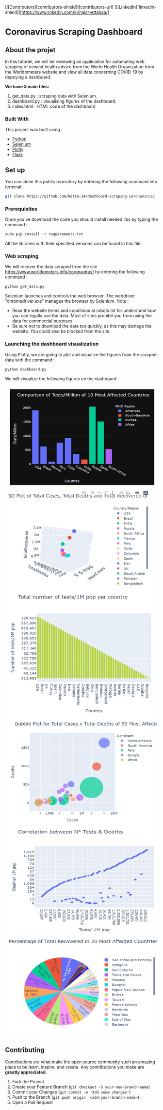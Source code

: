 [![Contributors][contributors-shield]][contributors-url]
[![LinkedIn][linkedin-shield]][https://www.linkedin.com/in/hajar-ettabaa/]


# Coronavirus Scraping Dashboard
## About the projet
In this tutoriel, we will be reviewing an application for automating  web scraping of newest health advice from the World Health Organization from the Worldometers website
and view all data concerning COVID-19 by depoying a dashboard.

**We have 3 main files:**
  1. get_data.py : scraping data with Selenium.
  2. dashboard.py : visualising figures of the dashboard.
  3. index.html : HTML code of the dashboard
### Built With

This project was built using :
* [Python](https://www.python.org/)
* [Selenium](https://www.selenium.dev/)
* [Plotly](https://plotly.com)
* [Flask](https://flask.palletsprojects.com/en/1.1.x/)
  
## Set up
You can clone this public repository by entering the following command into terminal :
```sh
git clone https://github.com/hetta-14/dashboard-scraping-coronavirus/
```
### Prerequisites 
Once you've download the code you should install needed libs by typing the command :
```python
sudo pip install -r requirements.txt
```
All the libraries with their specified versions can be found in this file.
### Web scraping
We will recover the data scraped from the site https://www.worldometers.info/coronavirus/ by entering the following command :
```python
python get_data.py
```
Selenium launches and controls the web browser. The webdriver "chromedriver.exe" manages the browser by Selenium.
Note : 
  - Read the website terms and conditions at robots.txt for understand how you can legally use the data. Most of sites prohibit you from using the data for commercial purposes.
  - Be sure not to download the data too quickly, as this may damage the website. You could also be blocked from the site.
### Launching the dashboard visualization
Using Plotly, we are going to plot and visualize the figures from the scraped data with the command :
```python
python dashboard.py
```
We will visualize the following figures on the dashboard :

![](https://github.com/hetta-14/dashboard-scraping-coronavirus/blob/master/img/A.PNG)
![](https://github.com/hetta-14/dashboard-scraping-coronavirus/blob/master/img/B.PNG)
![](https://github.com/hetta-14/dashboard-scraping-coronavirus/blob/master/img/C.PNG)
![](https://github.com/hetta-14/dashboard-scraping-coronavirus/blob/master/img/D.PNG)
![](https://github.com/hetta-14/dashboard-scraping-coronavirus/blob/master/img/E.PNG)
![](https://github.com/hetta-14/dashboard-scraping-coronavirus/blob/master/img/F.PNG)

<!-- CONTRIBUTING -->
## Contributing

Contributions are what make the open source community such an amazing place to be learn, inspire, and create. Any contributions you make are **greatly appreciated**.

1. Fork the Project
2. Create your Feature Branch (`git checkout -b your-new-branch-name`)
3. Commit your Changes (`git commit -m 'Add some changes'`)
4. Push to the Branch (`git push origin  <add-your-branch-name>`)
5. Open a Pull Request



